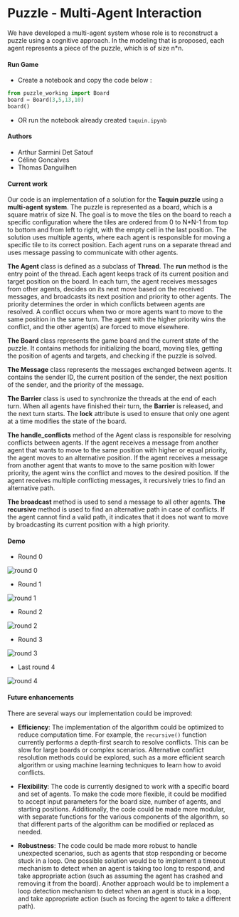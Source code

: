 # Puzzle - Multi-Agent Interaction

We have developed a multi-agent system whose role is to reconstruct a puzzle using a cognitive approach. In the modeling that is proposed, each agent represents a piece of the puzzle, which is of size n*n.

#### Run Game

- Create a notebook and copy the code below :

```python
from puzzle_working import Board
board = Board(3,5,13,10)
board()
```
- OR run the notebook already created `taquin.ipynb`
#### Authors

- Arthur Sarmini Det Satouf
- Céline Goncalves
- Thomas Danguilhen

#### Current work

Our code is an implementation of a solution for the **Taquin puzzle** using a **multi-agent system**. The puzzle is represented as a board, which is a square matrix of size N. The goal is to move the tiles on the board to reach a specific configuration where the tiles are ordered from 0 to N*N-1 from top to bottom and from left to right, with the empty cell in the last position. The solution uses multiple agents, where each agent is responsible for moving a specific tile to its correct position. Each agent runs on a separate thread and uses message passing to communicate with other agents.

**The Agent** class is defined as a subclass of **Thread**. The **run** method is the entry point of the thread. Each agent keeps track of its current position and target position on the board. In each turn, the agent receives messages from other agents, decides on its next move based on the received messages, and broadcasts its next position and priority to other agents. The priority determines the order in which conflicts between agents are resolved. A conflict occurs when two or more agents want to move to the same position in the same turn. The agent with the higher priority wins the conflict, and the other agent(s) are forced to move elsewhere.

**The Board** class represents the game board and the current state of the puzzle. It contains methods for initializing the board, moving tiles, getting the position of agents and targets, and checking if the puzzle is solved.

**The Message** class represents the messages exchanged between agents. It contains the sender ID, the current position of the sender, the next position of the sender, and the priority of the message.

**The Barrier** class is used to synchronize the threads at the end of each turn. When all agents have finished their turn, the **Barrier** is released, and the next turn starts. The **lock** attribute is used to ensure that only one agent at a time modifies the state of the board.

**The handle_conflicts** method of the Agent class is responsible for resolving conflicts between agents. If the agent receives a message from another agent that wants to move to the same position with higher or equal priority, the agent moves to an alternative position. If the agent receives a message from another agent that wants to move to the same position with lower priority, the agent wins the conflict and moves to the desired position. If the agent receives multiple conflicting messages, it recursively tries to find an alternative path.

**The broadcast** method is used to send a message to all other agents. **The recursive** method is used to find an alternative path in case of conflicts. If the agent cannot find a valid path, it indicates that it does not want to move by broadcasting its current position with a high priority.

#### Demo

- Round 0

![round 0](img/Round_0.png)

- Round 1

![round 1](img/Round_1.png)

- Round 2

![round 2](img/Round_2.png)

- Round 3

![round 3](img/Round_3.png)

- Last round 4

![round 4](img/Round_4.png)

#### Future enhancements

There are several ways our implementation could be improved:

- **Efficiency**: The implementation of the algorithm could be optimized to reduce computation time. For example, the `recursive()` function currently performs a depth-first search to resolve conflicts. This can be slow for large boards or complex scenarios. Alternative conflict resolution methods could be explored, such as a more efficient search algorithm or using machine learning techniques to learn how to avoid conflicts.

- **Flexibility**: The code is currently designed to work with a specific board and set of agents. To make the code more flexible, it could be modified to accept input parameters for the board size, number of agents, and starting positions. Additionally, the code could be made more modular, with separate functions for the various components of the algorithm, so that different parts of the algorithm can be modified or replaced as needed.

- **Robustness**: The code could be made more robust to handle unexpected scenarios, such as agents that stop responding or become stuck in a loop. One possible solution would be to implement a timeout mechanism to detect when an agent is taking too long to respond, and take appropriate action (such as assuming the agent has crashed and removing it from the board). Another approach would be to implement a loop detection mechanism to detect when an agent is stuck in a loop, and take appropriate action (such as forcing the agent to take a different path).

